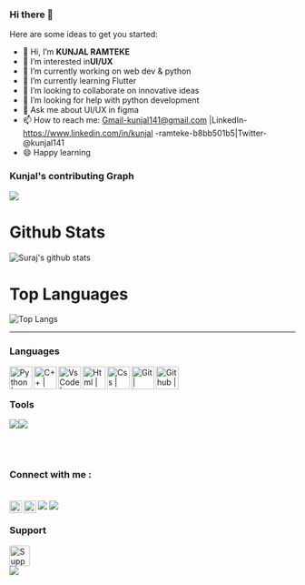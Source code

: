 ### Hi there 👋




Here are some ideas to get you started:
- 👋 Hi, I’m **KUNJAL RAMTEKE** <br>
- 👀 I’m interested in**UI/UX**
- 🔭 I’m currently working on web dev & python
- 🌱 I’m currently learning Flutter
- 👯 I’m looking to collaborate on innovative ideas
- 🤔 I’m looking for help with python development
- 💬 Ask me about UI/UX in figma
- 📫 How to reach me: Gmail-kunjal141@gmail.com |LinkedIn-https://www.linkedin.com/in/kunjal -ramteke-b8bb501b5|Twitter-@kunjal141   
- 😄 Happy learning
### Kunjal's  contributing Graph
<img src="https://activity-graph.herokuapp.com/graph?username=Kunjal-sketch&bg_color=0f2d3d&color=1cadfb&line=1cadfb&point=1cadfb&area=true&hide_border=true">


# Github Stats

![Suraj's github stats](https://github-readme-stats.vercel.app/api?username=Kunjal-sketch&show_icons=true&theme=radical)

# Top Languages 
![Top Langs](https://github-readme-stats.vercel.app/api/top-langs/?username=Kunjal-sketch&layout=compact&theme=radical)

***
### Languages  
<img align="left" alt="Python | Logo" height="40px" target="__blank" src="https://img.icons8.com/color/48/000000/python--v1.png" />  
<img align="left" alt="C++ | Logo" height="40px" target="__blank" src="https://img.icons8.com/color/48/000000/c-plus-plus-logo.png" />
<img align="left" alt="VsCode | logo" height="40px" src="https://img.icons8.com/external-tal-revivo-color-tal-revivo/24/000000/external-visual-studio-code-is-a-source-code-editor-developed-by-microsoft-logo-color-tal-revivo.png"/>
<img align="left" alt="Html | Logo" height="40px" target="__blank" src="https://img.icons8.com/color/48/000000/html-5--v1.png"/>
<img align="left" alt="Css | Logo" height="40px" target="https://icons8.com/icons/set/gmail" src="https://img.icons8.com/color/48/000000/css3.png"/>
<img align="left" alt="Git | Logo" height="40px" target="__blank" src="https://img.icons8.com/color/48/000000/git.png"/>
<img align="left" alt="Github | Logo" height="40px" target="__blank" src="https://img.icons8.com/glyph-neue/64/000000/github.png"/><br><br>

### Tools
<img src="https://img.icons8.com/color/48/000000/flutter.png"/><img src="https://img.icons8.com/color/48/000000/figma--v1.png"/>


<br><br>
###  Connect with me : <br> <br>
<img src="https://img.icons8.com/ios-filled/50/000000/gmail-new.png"/>

<img align="left" alt="Kunjal Ramteke | Instagram" width="22px" src="https://cdn.jsdelivr.net/npm/simple-icons@3.13.0/icons/instagram.svg" />
<img align="left" alt="Kunjal Ramteke | Twitter" width="22px" src="https://cdn.jsdelivr.net/npm/simple-icons@v3/icons/twitter.svg" />
<img src="https://img.icons8.com/ios-glyphs/30/000000/linkedin.png"/>

### Support
<a href='https://www.buymeacoffee.com/kaiwalya' target='_blank'><img height='36' style='border:0px;height:36px;' src='https://cdn.buymeacoffee.com/buttons/v2/default-yellow.png' border='0' alt='Support Kaiwalya on buymecoffee' /></a><br>
<img src="https://img.icons8.com/color/48/000000/music-robot.png"/>

